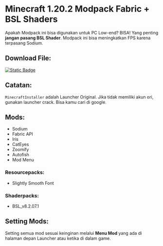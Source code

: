 # Minecraft 1.20.2 Modpack Fabric + BSL Shaders

Apakah Modpack ini bisa digunakan untuk PC Low-end? BISA! Yang penting **jangan pasang BSL Shader**. Modpack ini bisa meningkatkan FPS karena terpasang Sodium.

## Download File:
[![Static Badge](https://img.shields.io/badge/Download-Here-00B300)](https://github.com/iyansanjaya/mc-1.20.2/releases/download/170424/mc-1.20.2.zip)

## Catatan:
`MinecraftInstaller` adalah Launcher Original. Jika tidak memiliki akun ori, gunakan launcher crack. Bisa kamu cari di google.

## Mods:
- Sodium
- Fabric API
- Iris
- CatEyes
- Zoomify
- Autofish
- Mod Menu

### Resourcepacks:
- Slightly Smooth Font

### Shaderpacks:
- BSL_v8.2.07.1

## Setting Mods:
Setting semua mod sesuai keinginan melalui **Menu Mod** yang ada di halaman depan Launcher atau ketika di dalam game.
